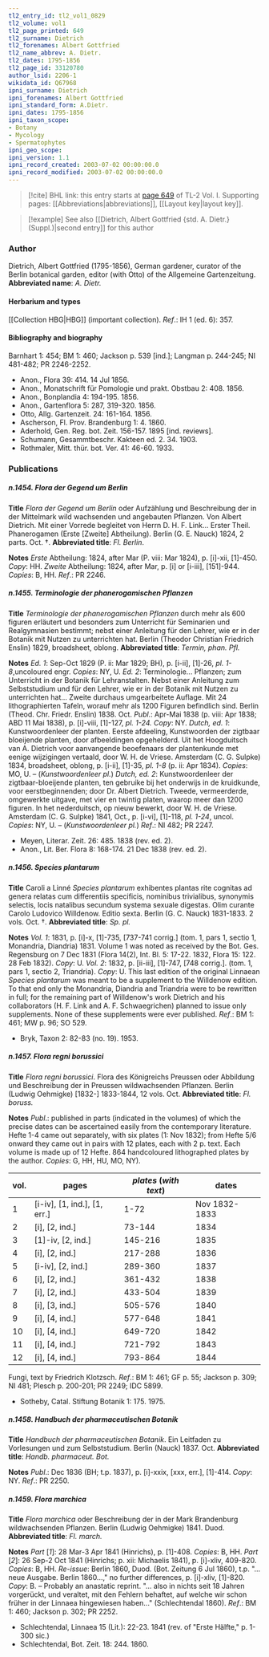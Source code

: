 ```yaml
---
tl2_entry_id: tl2_vol1_0829
tl2_volume: vol1
tl2_page_printed: 649
tl2_surname: Dietrich
tl2_forenames: Albert Gottfried
tl2_name_abbrev: A. Dietr.
tl2_dates: 1795-1856
tl2_page_id: 33120780
author_lsid: 2206-1
wikidata_id: Q67968
ipni_surname: Dietrich
ipni_forenames: Albert Gottfried
ipni_standard_form: A.Dietr.
ipni_dates: 1795-1856
ipni_taxon_scope: 
- Botany
- Mycology
- Spermatophytes
ipni_geo_scope: 
ipni_version: 1.1
ipni_record_created: 2003-07-02 00:00:00.0
ipni_record_modified: 2003-07-02 00:00:00.0
---
```



> [!cite] BHL link: this entry starts at [page 649](https://www.biodiversitylibrary.org/page/33120780) of TL-2 Vol. I.
> Supporting pages: [[Abbreviations|abbreviations]], [[Layout key|layout key]].

> [!example] See also [[Dietrich, Albert Gottfried {std. A. Dietr.} (Suppl.)|second entry]] for this author

### Author

Dietrich, Albert Gottfried (1795-1856), German gardener, curator of the Berlin botanical garden, editor (with Otto) of the Allgemeine Gartenzeitung. 
**Abbreviated name**: *A. Dietr.*

#### Herbarium and types

[[Collection HBG|HBG]] (important collection).
*Ref*.: IH 1 (ed. 6): 357.

#### Bibliography and biography

Barnhart 1: 454; BM 1: 460; Jackson p. 539 \[ind.\]; Langman p. 244-245; NI 481-482; PR 2246-2252.
- Anon., Flora 39: 414. 14 Jul 1856.
- Anon., Monatschrift für Pomologie und prakt. Obstbau 2: 408. 1856.
- Anon., Bonplandia 4: 194-195. 1856.
- Anon., Gartenflora 5: 287, 319-320. 1856.
- Otto, Allg. Gartenzeit. 24: 161-164. 1856.
- Ascherson, Fl. Prov. Brandenburg 1: 4. 1860.
- Aderhold, Gen. Reg. bot. Zeit. 156-157. 1895 \[ind. reviews\].
- Schumann, Gesammtbeschr. Kakteen ed. 2. 34. 1903.
- Rothmaler, Mitt. thür. bot. Ver. 41: 46-60. 1933.

### Publications

##### n.1454. Flora der Gegend um Berlin

**Title**
*Flora der Gegend um Berlin* oder Aufzählung und Beschreibung der in der Mittelmark wild wachsenden und angebauten Pflanzen. Von Albert Dietrich. Mit einer Vorrede begleitet von Herrn D. H. F. Link... Erster Theil. Phanerogamen (Erste \[Zweite\] Abtheilung). Berlin (G. E. Nauck) 1824, 2 parts. Oct. †.
**Abbreviated title**: *Fl. Berlin*.

**Notes**
*Erste* Abtheilung: 1824, after Mar (P. viii: Mar 1824), p. \[i\]-xii, \[1\]-450. *Copy*: HH.
*Zweite* Abtheilung: 1824, after Mar, p. \[i\] or \[i-iii\], \[151\]-944. *Copies*: B, HH.
*Ref*.: PR 2246.

##### n.1455. Terminologie der phanerogamischen Pflanzen

**Title**
*Terminologie der phanerogamischen Pflanzen* durch mehr als 600 figuren erläutert und besonders zum Unterricht für Seminarien und Realgymnasien bestimmt; nebst einer Anleitung für den Lehrer, wie er in der Botanik mit Nutzen zu unterrichten hat. Berlin (Theodor Christian Friedrich Enslin) 1829, broadsheet, oblong.
**Abbreviated title**: *Termin, phan. Pfl.*

**Notes**
*Ed. 1*: Sep-Oct 1829 (P. ii: Mar 1829; BH), p. \[i-ii\], \[1\]-26, *pl. 1-8*,uncoloured engr.
*Copies*: NY, U.
*Ed. 2*: Terminologie... Pflanzen; zum Unterricht in der Botanik für Lehranstalten. Nebst einer Anleitung zum Selbststudium und für den Lehrer, wie er in der Botanik mit Nutzen zu unterrichten hat... Zweite durchaus umgearbeitete Auflage. Mit 24 lithographierten Tafeln, worauf mehr als 1200 Figuren befindlich sind. Berlin (Theod. Chr. Friedr. Enslin) 1838. Oct.
*Publ*.: Apr-Mai 1838 (p. viii: Apr 1838; ABD 11 Mai 1838), p. \[i\]-viii, \[1\]-127, *pl. 1-24.*
*Copy*: NY.
*Dutch, ed. 1*: Kunstwoordenleer der planten. Eerste afdeeling, Kunstwoorden der zigtbaar bloeijende planten, door afbeeldingen opgehelderd. Uit het Hoogduitsch van A. Dietrich voor aanvangende beoefenaars der plantenkunde met eenige wijzigingen vertaald, door W. H. de Vriese. Amsterdam (C. G. Sulpke) 1834, broadsheet, oblong, p. \[i-ii\], \[1\]-35, *pl. 1-8* (p. ii: Apr 1834). *Copies*: MO, U. – (*Kunstwoordenleer pl.*) *Dutch, ed. 2*: Kunstwoordenleer der zigtbaar-bloeijende planten, ten gebruike bij het onderwijs in de kruidkunde, voor eerstbeginnenden; door Dr. Albert Dietrich. Tweede, vermeerderde, omgewerkte uitgave, met vier en twintig platen, waarop meer dan 1200 figuren. In het nederduitsch, op nieuw bewerkt, door W. H. de Vriese. Amsterdam (C. G. Sulpke) 1841, Oct., p. \[i-vi\], \[1\]-118, *pl. 1-24*, uncol. *Copies*: NY, U. – (*Kunstwoordenleer pl.*)
*Ref*.: NI 482; PR 2247.
- Meyen, Literar. Zeit. 26: 485. 1838 (rev. ed. 2).
- Anon., Lit. Ber. Flora 8: 168-174. 21 Dec 1838 (rev. ed. 2).

##### n.1456. Species plantarum

**Title**
Caroli a Linné *Species plantarum* exhibentes plantas rite cognitas ad genera relatas cum differentiis specificis, nominibus trivialibus, synonymis selectis, locis natalibus secundum systema sexuale digestas. Olim curante Carolo Ludovico Willdenow. Editio sexta. Berlin (G. C. Nauck) 1831-1833. 2 vols. Oct. †.
**Abbreviated title**: *Sp. pl.*

**Notes**
*Vol. 1*: 1831, p. \[i\]-x, \[1\]-735, \[737-741 corrig.\] (tom. 1, pars 1, sectio 1, Monandria, Diandria) 1831. Volume 1 was noted as received by the Bot. Ges. Regensburg on 7 Dec 1831 (Flora 14(2), Int. Bl. 5: 17-22. 1832, Flora 15: 122. 28 Feb 1832). *Copy*: U.
*Vol. 2*: 1832, p. \[ii-iii\], \[1\]-747, \[748 corrig.\]. (tom. 1, pars 1, sectio 2, Triandria). *Copy*: U.
This last edition of the original Linnaean *Species plantarum* was meant to be a supplement to the Willdenow edition. To that end only the Monandria, Diandria and Triandria were to be rewritten in full; for the remaining part of Willdenow's work Dietrich and his collaborators (H. F. Link and A. F. Schwaegrichen) planned to issue only supplements.
None of these supplements were ever published.
*Ref*.: BM 1: 461; MW p. 96; SO 529.
- Bryk, Taxon 2: 82-83 (no. 19). 1953.

##### n.1457. Flora regni borussici

**Title**
*Flora regni borussici*. Flora des Königreichs Preussen oder Abbildung und Beschreibung der in Preussen wildwachsenden Pflanzen. Berlin (Ludwig Oehmigke) \[1832-\] 1833-1844, 12 vols. Oct.
**Abbreviated title**: *Fl. boruss.*

**Notes**
*Publ*.: published in parts (indicated in the volumes) of which the precise dates can be ascertained easily from the contemporary literature. Hefte 1-4 came out separately, with six plates (1: Nov 1832); from Hefte 5/6 onward they came out in pairs with 12 plates, each with 2 p. text. Each volume is made up of 12 Hefte. 864 handcoloured lithographed plates by the author. *Copies*: G, HH, HU, MO, NY).

|vol.	|pages	|*plates* (*with text*)	|dates|
|---	|---	|---	|---	|
|1	|\[i-iv\], \[1, ind.\], \[1, err.\]	|1-72	|Nov 1832-1833|
|2	|\[i\], \[2, ind.\]	|73-144	|1834|
|3	|\[1\]-iv, \[2, ind.\]	|145-216	|1835|
|4	|\[i\], \[2, ind.\]	|217-288	|1836|
|5	|\[i-iv\], \[2, ind.\]	|289-360	|1837|
|6	|\[i\], \[2, ind.\]	|361-432	|1838|
|7	|\[i\], \[2, ind.\]	|433-504	|1839|
|8	|\[i\], \[3, ind.\]	|505-576	|1840|
|9	|\[i\], \[4, ind.\]	|577-648	|1841|
|10	|\[i\], \[4, ind.\]	|649-720	|1842|
|11	|\[i\], \[4, ind.\]	|721-792	|1843|
|12	|\[i\], \[4, ind.\]	|793-864	|1844|

Fungi, text by Friedrich Klotzsch.
*Ref*.: BM 1: 461; GF p. 55; Jackson p. 309; NI 481; Plesch p. 200-201; PR 2249; IDC 5899.
- Sotheby, Catal. Stiftung Botanik 1: 175. 1975.

##### n.1458. Handbuch der pharmaceutischen Botanik

**Title**
*Handbuch der pharmaceutischen Botanik*. Ein Leitfaden zu Vorlesungen und zum Selbststudium. Berlin (Nauck) 1837. Oct.
**Abbreviated title**: *Handb. pharmaceut. Bot.*

**Notes**
*Publ*.: Dec 1836 (BH; t.p. 1837), p. \[i\]-xxix, \[xxx, err.\], \[1\]-414. *Copy*: NY.
*Ref*.: PR 2250.

##### n.1459. Flora marchica

**Title**
*Flora marchica* oder Beschreibung der in der Mark Brandenburg wildwachsenden Pflanzen. Berlin (Ludwig Oehmigke) 1841. Duod.
**Abbreviated title**: *Fl. march.*

**Notes**
*Part* \[*1*\]: 28 Mar-3 Apr 1841 (Hinrichs), p. \[1\]-408. *Copies*: B, HH.
*Part* \[*2*\]: 26 Sep-2 Oct 1841 (Hinrichs; p. xii: Michaelis 1841), p. \[i\]-xliv, 409-820.
*Copies*: B, HH.
*Re-issue*: Berlin 1860, Duod. (Bot. Zeitung 6 Jul 1860), t.p. "... neue Ausgabe. Berlin 1860...," no further differences, p. \[i\]-xliv, \[1\]-820. *Copy*: B. – Probably an anastatic reprint.
"... also in nichts seit 18 Jahren vorgerückt, und veraltet, mit den Fehlern behaftet, auf welche wir schon früher in der Linnaea hingewiesen haben..." (Schlechtendal 1860).
*Ref*.: BM 1: 460; Jackson p. 302; PR 2252.
- Schlechtendal, Linnaea 15 (Lit.): 22-23. 1841 (rev. of "Erste Hälfte," p. 1-300 sic.)
- Schlechtendal, Bot. Zeit. 18: 244. 1860.


